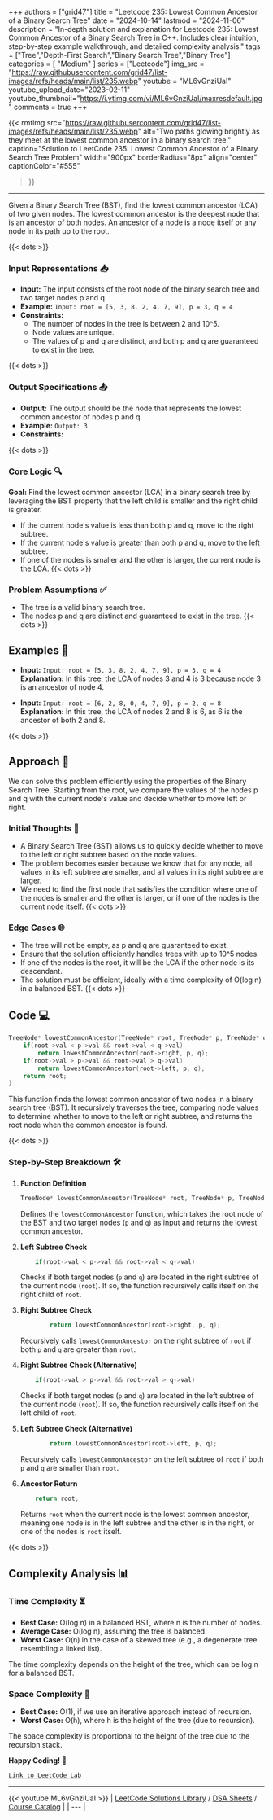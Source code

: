 
+++
authors = ["grid47"]
title = "Leetcode 235: Lowest Common Ancestor of a Binary Search Tree"
date = "2024-10-14"
lastmod = "2024-11-06"
description = "In-depth solution and explanation for Leetcode 235: Lowest Common Ancestor of a Binary Search Tree in C++. Includes clear intuition, step-by-step example walkthrough, and detailed complexity analysis."
tags = ["Tree","Depth-First Search","Binary Search Tree","Binary Tree"]
categories = [
    "Medium"
]
series = ["Leetcode"]
img_src = "https://raw.githubusercontent.com/grid47/list-images/refs/heads/main/list/235.webp"
youtube = "ML6vGnziUaI"
youtube_upload_date="2023-02-11"
youtube_thumbnail="https://i.ytimg.com/vi/ML6vGnziUaI/maxresdefault.jpg"
comments = true
+++


{{< rmtimg 
    src="https://raw.githubusercontent.com/grid47/list-images/refs/heads/main/list/235.webp" 
    alt="Two paths glowing brightly as they meet at the lowest common ancestor in a binary search tree."
    caption="Solution to LeetCode 235: Lowest Common Ancestor of a Binary Search Tree Problem"
    width="900px"
    borderRadius="8px"
    align="center" 
    captionColor="#555"
>}}
---
Given a Binary Search Tree (BST), find the lowest common ancestor (LCA) of two given nodes. The lowest common ancestor is the deepest node that is an ancestor of both nodes. An ancestor of a node is a node itself or any node in its path up to the root.
<!--more-->
{{< dots >}}
### Input Representations 📥
- **Input:** The input consists of the root node of the binary search tree and two target nodes p and q.
- **Example:** `Input: root = [5, 3, 8, 2, 4, 7, 9], p = 3, q = 4`
- **Constraints:**
	- The number of nodes in the tree is between 2 and 10^5.
	- Node values are unique.
	- The values of p and q are distinct, and both p and q are guaranteed to exist in the tree.

{{< dots >}}
### Output Specifications 📤
- **Output:** The output should be the node that represents the lowest common ancestor of nodes p and q.
- **Example:** `Output: 3`
- **Constraints:**

{{< dots >}}
### Core Logic 🔍
**Goal:** Find the lowest common ancestor (LCA) in a binary search tree by leveraging the BST property that the left child is smaller and the right child is greater.

- If the current node's value is less than both p and q, move to the right subtree.
- If the current node's value is greater than both p and q, move to the left subtree.
- If one of the nodes is smaller and the other is larger, the current node is the LCA.
{{< dots >}}
### Problem Assumptions ✅
- The tree is a valid binary search tree.
- The nodes p and q are distinct and guaranteed to exist in the tree.
{{< dots >}}
## Examples 🧩
- **Input:** `Input: root = [5, 3, 8, 2, 4, 7, 9], p = 3, q = 4`  \
  **Explanation:** In this tree, the LCA of nodes 3 and 4 is 3 because node 3 is an ancestor of node 4.

- **Input:** `Input: root = [6, 2, 8, 0, 4, 7, 9], p = 2, q = 8`  \
  **Explanation:** In this tree, the LCA of nodes 2 and 8 is 6, as 6 is the ancestor of both 2 and 8.

{{< dots >}}
## Approach 🚀
We can solve this problem efficiently using the properties of the Binary Search Tree. Starting from the root, we compare the values of the nodes p and q with the current node's value and decide whether to move left or right.

### Initial Thoughts 💭
- A Binary Search Tree (BST) allows us to quickly decide whether to move to the left or right subtree based on the node values.
- The problem becomes easier because we know that for any node, all values in its left subtree are smaller, and all values in its right subtree are larger.
- We need to find the first node that satisfies the condition where one of the nodes is smaller and the other is larger, or if one of the nodes is the current node itself.
{{< dots >}}
### Edge Cases 🌐
- The tree will not be empty, as p and q are guaranteed to exist.
- Ensure that the solution efficiently handles trees with up to 10^5 nodes.
- If one of the nodes is the root, it will be the LCA if the other node is its descendant.
- The solution must be efficient, ideally with a time complexity of O(log n) in a balanced BST.
{{< dots >}}
## Code 💻
```cpp
TreeNode* lowestCommonAncestor(TreeNode* root, TreeNode* p, TreeNode* q) {
    if(root->val < p->val && root->val < q->val)
        return lowestCommonAncestor(root->right, p, q);
    if(root->val > p->val && root->val > q->val)
        return lowestCommonAncestor(root->left, p, q);
    return root;
}
```

This function finds the lowest common ancestor of two nodes in a binary search tree (BST). It recursively traverses the tree, comparing node values to determine whether to move to the left or right subtree, and returns the root node when the common ancestor is found.

{{< dots >}}
### Step-by-Step Breakdown 🛠️
1. **Function Definition**
	```cpp
	TreeNode* lowestCommonAncestor(TreeNode* root, TreeNode* p, TreeNode* q) {
	```
	Defines the `lowestCommonAncestor` function, which takes the root node of the BST and two target nodes (`p` and `q`) as input and returns the lowest common ancestor.

2. **Left Subtree Check**
	```cpp
	    if(root->val < p->val && root->val < q->val)
	```
	Checks if both target nodes (`p` and `q`) are located in the right subtree of the current node (`root`). If so, the function recursively calls itself on the right child of `root`.

3. **Right Subtree Check**
	```cpp
	        return lowestCommonAncestor(root->right, p, q);
	```
	Recursively calls `lowestCommonAncestor` on the right subtree of `root` if both `p` and `q` are greater than `root`.

4. **Right Subtree Check (Alternative)**
	```cpp
	    if(root->val > p->val && root->val > q->val)
	```
	Checks if both target nodes (`p` and `q`) are located in the left subtree of the current node (`root`). If so, the function recursively calls itself on the left child of `root`.

5. **Left Subtree Check (Alternative)**
	```cpp
	        return lowestCommonAncestor(root->left, p, q);
	```
	Recursively calls `lowestCommonAncestor` on the left subtree of `root` if both `p` and `q` are smaller than `root`.

6. **Ancestor Return**
	```cpp
	    return root;
	```
	Returns `root` when the current node is the lowest common ancestor, meaning one node is in the left subtree and the other is in the right, or one of the nodes is `root` itself.

{{< dots >}}
## Complexity Analysis 📊
### Time Complexity ⏳
- **Best Case:** O(log n) in a balanced BST, where n is the number of nodes.
- **Average Case:** O(log n), assuming the tree is balanced.
- **Worst Case:** O(n) in the case of a skewed tree (e.g., a degenerate tree resembling a linked list).

The time complexity depends on the height of the tree, which can be log n for a balanced BST.

### Space Complexity 💾
- **Best Case:** O(1), if we use an iterative approach instead of recursion.
- **Worst Case:** O(h), where h is the height of the tree (due to recursion).

The space complexity is proportional to the height of the tree due to the recursion stack.

**Happy Coding! 🎉**


[`Link to LeetCode Lab`](https://leetcode.com/problems/lowest-common-ancestor-of-a-binary-search-tree/description/)

---
{{< youtube ML6vGnziUaI >}}
| [LeetCode Solutions Library](https://grid47.xyz/leetcode/) / [DSA Sheets](https://grid47.xyz/sheets/) / [Course Catalog](https://grid47.xyz/courses/) |
| --- |
